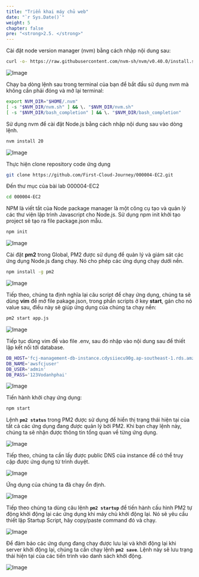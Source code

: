 ```yaml
---
title: "Triển khai máy chủ web"
date: "`r Sys.Date()`"
weight: 5
chapter: false
pre: "<strong>2.5. </strong>"
---
```


Cài đặt node version manager (nvm) bằng cách nhập nội dung sau:

```bash
curl -o- https://raw.githubusercontent.com/nvm-sh/nvm/v0.40.0/install.sh | bash
```

![Image](/images/2-preparation/2.5-deploy-web-server/2.5.1.png?featherlight=false&width=90pc)

Chạy ba dòng lệnh sau trong terminal của bạn để bắt đầu sử dụng nvm mà không cần phải đóng và mở lại terminal:
```bash
export NVM_DIR="$HOME/.nvm"
[ -s "$NVM_DIR/nvm.sh" ] && \. "$NVM_DIR/nvm.sh"
[ -s "$NVM_DIR/bash_completion" ] && \. "$NVM_DIR/bash_completion"
```

Sử dụng nvm để cài đặt Node.js bằng cách nhập nội dung sau vào dòng lệnh.

```bash
nvm install 20
```

![Image](/images/2-preparation/2.5-deploy-web-server/2.5.2.png?featherlight=false&width=90pc)

Thực hiện clone repository code ứng dụng

```bash
git clone https://github.com/First-Cloud-Journey/000004-EC2.git
```

Đến thư mục của bài lab 000004-EC2

```bash
cd 000004-EC2
```

NPM là viết tắt của Node package manager là một công cụ tạo và quản lý các thư viện lập trình Javascript cho Node.js. Sử dụng npm init khởi tạo project sẽ tạo ra file package.json mẫu.

```bash
npm init
```

![Image](/images/2-preparation/2.5-deploy-web-server/2.5.3.png?featherlight=false&width=90pc)

Cài đặt **pm2** trong Global, PM2 được sử dụng để quản lý và giám sát các ứng dụng Node.js đang chạy. Nó cho phép các ứng dụng chạy dưới nền.

```bash
npm install -g pm2
```

![Image](/images/2-preparation/2.5-deploy-web-server/2.5.4.png?featherlight=false&width=90pc)

Tiếp theo, chúng ta định nghĩa lại câu script để chạy ứng dụng, chúng ta sẽ dùng **vim** để mở file pakage.json, trong phần scripts ở key **start**, gán cho nó value sau, điều này sẽ giúp ứng dụng của chúng ta chạy nền:

```bash
pm2 start app.js
```

![Image](/images/2-preparation/2.5-deploy-web-server/2.5.5.png?featherlight=false&width=90pc)

Tiếp tục dùng vim để vào file .env, sau đó nhập vào nội dung sau để thiết lập kết nối tới database.

```bash
DB_HOST='fcj-management-db-instance.cdysiiecu90g.ap-southeast-1.rds.amzonaws.com'
DB_NAME='awsfcjuser'
DB_USER='admin'
DB_PASS='123Vodanhphai'
```

![Image](/images/2-preparation/2.5-deploy-web-server/2.5.6.png?featherlight=false&width=90pc)

Tiến hành khởi chạy ứng dụng:

```bash
npm start
```

Lệnh **`pm2 status`** trong PM2 được sử dụng để hiển thị trạng thái hiện tại của tất cả các ứng dụng đang được quản lý bởi PM2. Khi bạn chạy lệnh này, chúng ta sẽ nhận được thông tin tổng quan về từng ứng dụng.

![Image](/images/2-preparation/2.5-deploy-web-server/2.5.7.png?featherlight=false&width=90pc)

Tiếp theo, chúng ta cần lấy được public DNS của instance để có thể truy cập được ứng dụng từ trình duyệt.

![Image](/images/2-preparation/2.5-deploy-web-server/2.5.8.png?featherlight=false&width=90pc)

Ứng dụng của chúng ta đã chạy ổn định.

![Image](/images/2-preparation/2.5-deploy-web-server/2.5.9.png?featherlight=false&width=90pc)

Tiếp theo chúng ta dùng câu lệnh **`pm2 startup`** để tiến hành cấu hình PM2 tự động khởi động lại các ứng dụng khi máy chủ khởi động lại.
Nó sẽ yêu cầu thiết lập Startup Script, hãy copy/paste command đó và chạy.

![Image](/images/2-preparation/2.5-deploy-web-server/2.5.10.png?featherlight=false&width=90pc)

Để đảm bảo các ứng dụng đang chạy được lưu lại và khởi động lại khi server khởi động lại, chúng ta cần chạy lệnh **`pm2 save`**. Lệnh này sẽ lưu trạng thái hiện tại của các tiến trình vào danh sách khởi động.

![Image](/images/2-preparation/2.5-deploy-web-server/2.5.11.png?featherlight=false&width=90pc)



